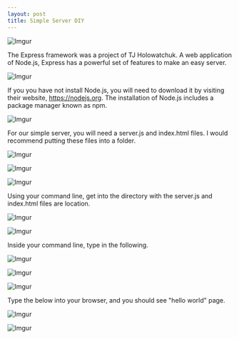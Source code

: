 ```yaml
---
layout: post
title: Simple Server DIY
---
```


![Imgur](http://i.imgur.com/zrUQ4jR.png)

The Express framework was a project of TJ Holowatchuk. A web application of Node.js, Express has a powerful set of features to make an easy server.

![Imgur](http://i.imgur.com/bVlrXbT.png)

If you you have not install Node.js, you will need to download it by visiting their website, https://nodejs.org. The installation of Node.js includes a package manager known as npm.

![Imgur](http://i.imgur.com/B493ENO.png)

For our simple server, you will need a server.js and index.html files. I would recommend putting these files into a folder.

![Imgur](http://i.imgur.com/BoNIBcV.png)

![Imgur](http://i.imgur.com/6KSMx79.png)

![Imgur](http://i.imgur.com/s3RuwiY.png)

Using your command line, get into the directory with the server.js and index.html files are location.

![Imgur](http://i.imgur.com/Gjc1hLW.png)


![Imgur](http://i.imgur.com/ZI6pWxh.png)

Inside your command line, type in the following.

![Imgur](http://i.imgur.com/fI3PizV.png)

![Imgur](http://i.imgur.com/6xdmhWd.png)

![Imgur](http://i.imgur.com/JbkF7rE.png?1)

Type the below into your browser, and you should see "hello world" page.

![Imgur](http://i.imgur.com/kfoioiv.png)

![Imgur](http://i.imgur.com/SZXujrR.png)
